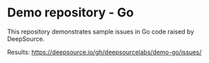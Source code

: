 # Demo repository - Go

This repository demonstrates sample issues in Go code raised by DeepSource.

Results: https://deepsource.io/gh/deepsourcelabs/demo-go/issues/
